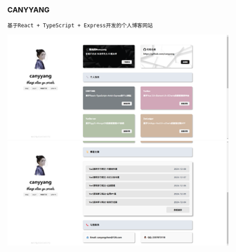 ### CANYYANG
```
基于React + TypeScript + Express开发的个人博客网站
```
![预览效果1](/public/imgs/preview1.png)
![预览效果2](/public/imgs/preview2.png)